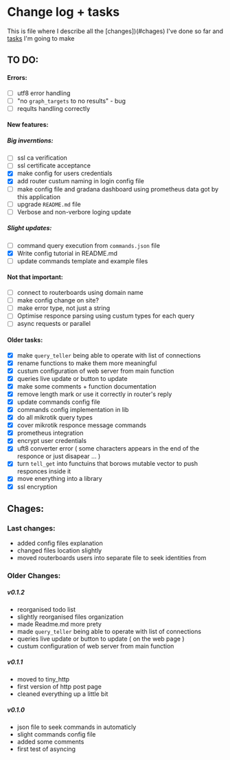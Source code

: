 # Change log + tasks
This is file where I describe all the [changes])(#сhages) I've done so far and [tasks](#to-do) I'm going to make

## TO DO:

#### Errors:
- [ ] utf8 error handling
- [ ] "no `graph_targets` to no results" - bug
- [ ] reqults handling correctly

#### New features:

##### Big inverntions:
- [ ] ssl ca verification 
- [ ] ssl certificate acceptance
- [x] make config for users credentials
- [x] add router custum naming in login config file
- [ ] make config file and gradana dashboard using prometheus data got by this application
- [ ] upgrade `README.md` file
- [ ] Verbose and non-verbore loging update

##### Slight updates:
- [ ] command query execution from `commands.json` file
- [x] Write config tutorial in README.md
- [ ] update commands template and example files

#### Not that important:
- [ ] connect to routerboards using domain name
- [ ] make config change on site?
- [ ] make error type, not just a string
- [ ] Optimise responce parsing using custum types for each query
- [ ] async requests or parallel

#### Older tasks:
- [x] make `query_teller` being able to operate with list of connections
- [x] rename functions to make them more meaningful
- [x] custum configuration of web server from main function
- [x] queries live update or button to update
- [x] make some comments + function documentation
- [x] remove length mark or use it correctly in router's reply
- [x] update commands config file
- [x] commands config implementation in lib
- [x] do all mikrotik query types
- [x] cover mikrotik responce message commands
- [x] prometheus integration
- [x] encrypt user credentials
- [x] uft8 converter error ( some characters appears in the end of the responce or just disapear ... )
- [x] turn `tell_get` into functuins that borows mutable vector to push responces inside it
- [x] move enerything into a library
- [x] ssl encryption

## Chages:

### Last changes:
- added config files explanation
- changed files location slightly
- moved routerboards users into separate file to seek identities from

### Older Changes: 
##### v0.1.2
- reorganised todo list
- slightly reorganised files organization
- made Readme.md more prety
- made `query_teller` being able to operate with list of connections
- queries live update or button to update ( on the web page ) 
- custum configuration of web server from main function

##### v0.1.1
- moved to tiny_http
- first version of http post page
- cleaned everything up a little bit

##### v0.1.0
- json file to seek commands in automaticly
- slight commands config file
- added some comments
- first test of asyncing